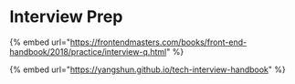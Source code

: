 # Interview Prep

{% embed url="https://frontendmasters.com/books/front-end-handbook/2018/practice/interview-q.html" %}

{% embed url="https://yangshun.github.io/tech-interview-handbook" %}



